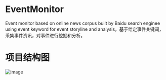# EventMonitor
Event monitor based on online news corpus  built by Baidu search enginee using event keyword  for event storyline and analysis，基于给定事件关键词，采集事件资讯，对事件进行挖掘和分析。 
# 项目结构图
 ![image](https://github.com/liuhuanyong/EventMonitor/blob/master/image/project.png)
